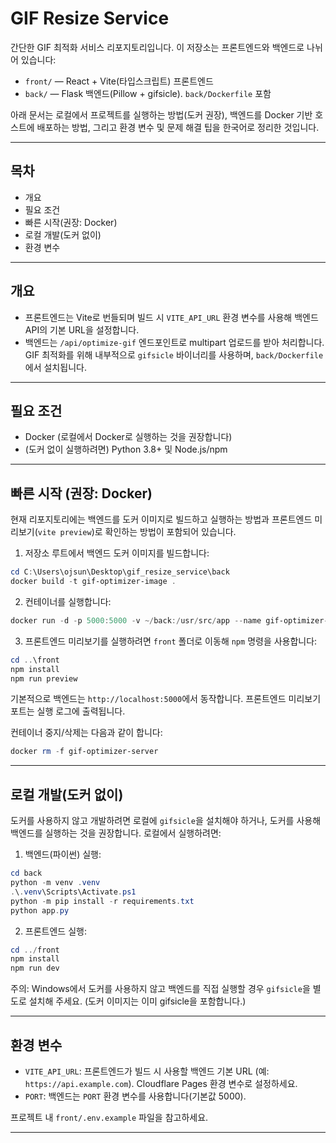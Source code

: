 # GIF Resize Service

간단한 GIF 최적화 서비스 리포지토리입니다. 이 저장소는 프론트엔드와 백엔드로 나뉘어 있습니다:

- `front/` — React + Vite(타입스크립트) 프론트엔드
- `back/`  — Flask 백엔드(Pillow + gifsicle). `back/Dockerfile` 포함

아래 문서는 로컬에서 프로젝트를 실행하는 방법(도커 권장), 백엔드를 Docker 기반 호스트에 배포하는 방법, 그리고 환경 변수 및 문제 해결 팁을 한국어로 정리한 것입니다.

---

## 목차
- 개요
- 필요 조건
- 빠른 시작(권장: Docker)
- 로컬 개발(도커 없이)
- 환경 변수

---

## 개요
- 프론트엔드는 Vite로 번들되며 빌드 시 `VITE_API_URL` 환경 변수를 사용해 백엔드 API의 기본 URL을 설정합니다.
- 백엔드는 `/api/optimize-gif` 엔드포인트로 multipart 업로드를 받아 처리합니다. GIF 최적화를 위해 내부적으로 `gifsicle` 바이너리를 사용하며, `back/Dockerfile`에서 설치됩니다.

---

## 필요 조건
- Docker (로컬에서 Docker로 실행하는 것을 권장합니다)
- (도커 없이 실행하려면) Python 3.8+ 및 Node.js/npm

---

## 빠른 시작 (권장: Docker)
현재 리포지토리에는 백엔드를 도커 이미지로 빌드하고 실행하는 방법과 프론트엔드 미리보기(`vite preview`)로 확인하는 방법이 포함되어 있습니다.

1. 저장소 루트에서 백엔드 도커 이미지를 빌드합니다:

```powershell
cd C:\Users\ojsun\Desktop\gif_resize_service\back
docker build -t gif-optimizer-image .
```

2. 컨테이너를 실행합니다:

```powershell
docker run -d -p 5000:5000 -v ~/back:/usr/src/app --name gif-optimizer-server gif-optimizer-image
```

3. 프론트엔드 미리보기를 실행하려면 `front` 폴더로 이동해 `npm` 명령을 사용합니다:

```powershell
cd ..\front
npm install
npm run preview
```

기본적으로 백엔드는 `http://localhost:5000`에서 동작합니다. 프론트엔드 미리보기 포트는 실행 로그에 출력됩니다.

컨테이너 중지/삭제는 다음과 같이 합니다:

```powershell
docker rm -f gif-optimizer-server
```

---

## 로컬 개발(도커 없이)
도커를 사용하지 않고 개발하려면 로컬에 `gifsicle`을 설치해야 하거나, 도커를 사용해 백엔드를 실행하는 것을 권장합니다. 로컬에서 실행하려면:

1. 백엔드(파이썬) 실행:

```powershell
cd back
python -m venv .venv
.\.venv\Scripts\Activate.ps1
python -m pip install -r requirements.txt
python app.py
```

2. 프론트엔드 실행:

```powershell
cd ../front
npm install
npm run dev
```

주의: Windows에서 도커를 사용하지 않고 백엔드를 직접 실행할 경우 `gifsicle`을 별도로 설치해 주세요. (도커 이미지는 이미 gifsicle을 포함합니다.)

---

## 환경 변수
- `VITE_API_URL`: 프론트엔드가 빌드 시 사용할 백엔드 기본 URL (예: `https://api.example.com`). Cloudflare Pages 환경 변수로 설정하세요.
- `PORT`: 백엔드는 `PORT` 환경 변수를 사용합니다(기본값 5000).

프로젝트 내 `front/.env.example` 파일을 참고하세요.

---